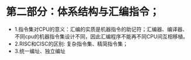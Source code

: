 # 第二部分：体系结构与汇编指令；  
  - 1.指令集对CPU的意义：汇编的实质是机器指令的助记符；汇编器、编译器、不同cpu的机器指令集设计不同，因此汇编程序不能再不同CPU间互相移植。  
  - 2.RISC和CISC的区别: 复杂指令集、精简指令集；  
  - 3.统一编址、独立编址
